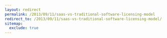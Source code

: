```yaml
---
layout: redirect
permalink: /2013/09/11/saas-vs-traditional-software-licensing-model
redirect_to: /2013/09/11/saas-vs-traditional-software-licensing-model/
sitemap:
  exclude: true
---
```

